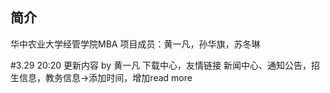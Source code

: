 ﻿## 简介

华中农业大学经管学院MBA
项目成员：黄一凡，孙华旗，苏冬琳

#3.29 20:20 更新内容 by 黄一凡
下载中心，友情链接
新闻中心、通知公告，招生信息，教务信息->添加时间，增加read more

